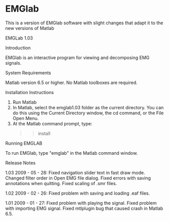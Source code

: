# EMGlab
 This is a version of EMGlab software with slight changes that adapt it to the new versions of Matlab
 
 
 EMGLab 1.03

Introduction

  EMGlab is an interactive program for viewing and decomposing EMG signals.


System Requirements

  Matlab version 6.5 or higher. No Matlab toolboxes are required.

Installation Instructions 
  
  1. Run Matlab
  2. In Matlab, select the emglab1.03 folder as the current directory. You can do 
     this using the Current Directory window, the cd command, or the File Open
     Menu.
  3. At the Matlab command prompt, type:
     >>install

Running EMGLAB
   
  To run EMGlab, type "emglab" in the Matlab command window.

Release Notes 

1.03  2009 - 05 - 28: 
  Fixed navigation slider text in fast draw mode. 
  Changed filter order in Open EMG file dialog.
  Fixed errors with saving annotations when quitting.
  Fixed scaling of .smr files.
                
1.02  2009 - 02 - 26:
  Fixed problem with saving and loading .eaf files.       

1.01  2009 - 01 - 27:
  Fixed problem with playing the signal.
  Fixed problem with importing EMG signal.
  Fixed mtlplugin bug that caused crash in Matlab 6.5. 
 
